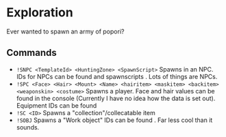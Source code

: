 # Exploration
Ever wanted to spawn an army of popori?

## Commands
* `!SNPC <TemplateId> <HuntingZone> <SpawnScript>` Spawns in an NPC. IDs for NPCs can be found <here> and spawnscripts <here>. Lots of things are NPCs.
* `!SPC <Face> <Hair> <Mount> <Name> <hairitem> <maskitem> <backitem> <weaponskin> <costume>` Spawns a player. Face and hair values can be found in the console (Currently I have no idea how the data is set out). Equipment IDs can be found <here>
* `!SC <ID>` Spawns a "collection"/collecatable item
* `!SOBJ` Spawns a "Work object" IDs can be found <here>. Far less cool than it sounds.
